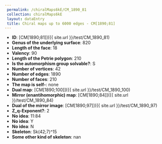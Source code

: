 ```yaml
--- 
 permalink: /chiralMaps6kE/CM_1890_81 
 collection: chiralMaps6kE
 layout: dataEntry
 title: Chiral maps up to 6000 edges - CM[1890;81]
---
```


- **ID**: [CM[1890;81]]({{ site.url }}/test/CM_1890_81)
- **Genus of the underlying surface**: 820
- **Length of the face**: 18
- **Valency**: 90
- **Length of the Petrie polygon**: 210
- **Is the automorphism group solvable?**: S
- **Number of vertices**: 42
- **Number of edges**: 1890
- **Number of faces**: 210
- **The map is self-**: none
- **Dual map**: [CM[1890;100]]({{ site.url }}/test/CM_1890_100)
- **Mirror (enantihomorphic) map**: [CM[1890;84]]({{ site.url }}/test/CM_1890_84)
- **Dual of the mirror image**: [CM[1890;97]]({{ site.url }}/test/CM_1890_97)
- **Z_q-Exponent?**: 2
- **No idea**:  11:84
- **No idea**: Y
- **No idea**: N
- **Skeleton**: Sk(42;7)^15
- **Some other kind of skeleton**: nan
